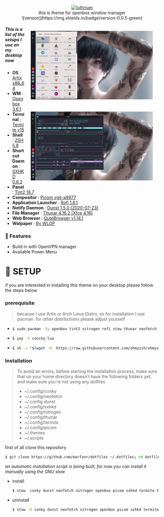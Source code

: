 <p align="center" style="padding: 0px 10px">
	<a href="https://github.com/marfanr/dotfiles"><img src="https://images.cooltext.com/5498107.png" width="300px" alt="luthrium" /></a><br/>
	this is theme for openbox window manager <br/>
	![version](https://img.shields.io/badge/version-0.0.5-green)
</p>

<img src="https://github.com/marfanr/dotfiles/blob/main/screenshot/sample1.png?raw=true" align="right" width="400px" style="padding:20px"/>

<img src="https://github.com/marfanr/dotfiles/blob/main/screenshot/sample2.png?raw=true" align="right" width="400px" style="padding:20px"/>

##### This is a list of the setups I use on my desktop now
- **OS** 			: [Artix x86_64](https://artixlinux.org/)
- **WM** 			: [Openbox 3.6.1](http://openbox.org/wiki/Main_Page)
- **Terminal** 			: [Termite v15](https://wiki.archlinux.org/index.php/termite)
- **Shell** 			: [ZSH 5.8](https://wiki.archlinux.org/index.php/zsh)
- **Shortcut Daemon** 		: [SXHKD 0.6.2](https://wiki.archlinux.org/index.php/Sxhkd)
- **Panel** 			: [Tint2 16.7](https://wiki.archlinux.org/index.php/tint2)
- **Compositor** 		: [Picom vgit-a9977](https://wiki.archlinux.org/index.php/Picom)
- **Application Launcher** 	: [Rofi 1.6.1](https://wiki.archlinux.org/index.php/Rofi)
- **Notify Daemon** 		: [Dunst 1.5.0 (2020-07-23)](https://wiki.archlinux.org/index.php/Dunst)
- **File Manager** 		: [Thunar 4.16.2 (Xfce 4.16)](https://wiki.archlinux.org/index.php/thunar)
- **Web Browser** 		: [QuteBrowser v1.14.1](https://wiki.archlinux.org/index.php/Qutebrowser)
- **Walpaper** 			: [By WLOP](https://www.wallpaperflare.com/search?wallpaper=WLOP)

### :corn:  Features
- Build in with OpenVPN manager
- Available Power Menu

# :rice_scene: SETUP 

if you are interested in installing this theme on your desktop please follow the steps below

### prerequisite

> because I use Artix or Arch Linux Distro, so for installation I use pacman. for other distributions please adjust yourself

- ```bash
  $ sudo pacman -Sy openbox tint2 nitrogen rofi stow thunar neofetch openvpn termite dunst sxhkd zsh
  ```

- ```bash
  $ yay -S concky-lua 
  ```

- ```bash
  $ sh -c "$(wget -O- https://raw.githubusercontent.com/ohmyzsh/ohmyzsh/master/tools/install.sh)"
  ```

### Installation

> To avoid an errors, before starting the installation process, make sure that on your home
> directory doesn't have the following folders yet, and make sure you're not using any dotfiles
>
> - ~/.config/conky
> - ~/.config/neofetch
> - ~/.config dunst
> - ~/.config/sxhkd
> - ~/.config/nitrogen
> - ~/.config/thunar
> - ~/.config/termite
> - ~/.config/picom
> - ~/.themes
> - ~/.scripts

first of all clone this repository
```bash
$ git clone https://github.com/marfanr/dotfiles ~/.dotfiles; cd dotfiles
```


_an automatic installation script is being built, for now you can install it manually using the GNU stow_

- install 
  ```bash
  $ stow  conky dunst neofetch nitrogen openbox picom sxhkd termite thunar themes scripts  tint2 zsh -t ~
  ```

- uninstall
  ```bash
  $ stow -D conky dunst neofetch nitrogen openbox picom sxhkd termite thunar themes scripts  tint2 zsh -t ~
  ```
 


